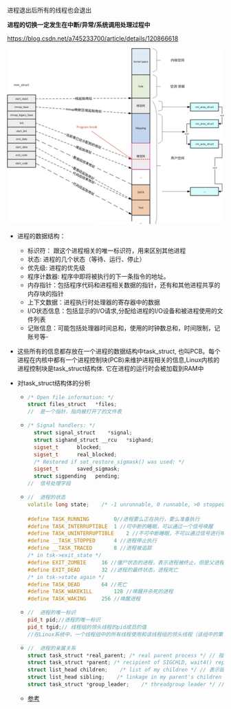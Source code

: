 进程退出后所有的线程也会退出



**进程的切换一定发生在中断/异常/系统调用处理过程中**



https://blog.csdn.net/a745233700/article/details/120866618



![](../image/process的地址空间.jpg)



- 进程的数据结构：
  - 标识符： 跟这个进程相关的唯一标识符，用来区别其他进程
  - 状态: 进程的几个状态（等待、运行、停止）
  - 优先级: 进程的优先级
  - 程序计数器: 程序中即将被执行的下一条指令的地址。
  - 内存指针：包括程序代码和进程相关数据的指针，还有和其他进程共享的内存块的指针
  - 上下文数据：进程执行时处理器的寄存器中的数据
  - I/O状态信息：包括显示的I/O请求,分配给进程的I/O设备和被进程使用的文件列表
  - 记账信息：可能包括处理器时间总和，使用的时钟数总和，时间限制，记账号等-
- 这些所有的信息都存放在一个进程的数据结构中task_struct, 也叫PCB。每个进程在内核中都有一个进程控制块(PCB)来维护进程相关的信息,Linux内核的进程控制块是task_struct结构体. 它在进程的运行时会被加载到RAM中





- 对task_struct结构体的分析

  - ```cpp
    /* Open file information: */
    struct files_struct   *files;
    //	是一个指针，指向被打开了的文件表
    ```

  - ```cpp
    /* Signal handlers: */
      struct signal_struct    *signal;
      struct sighand_struct __rcu   *sighand;
      sigset_t      blocked;
      sigset_t      real_blocked;
      /* Restored if set_restore_sigmask() was used: */
      sigset_t      saved_sigmask;
      struct sigpending   pending;
    //	信号处理字段
    ```

  - ```cpp
    //	进程的状态
    volatile long state;	/* -1 unrunnable, 0 runnable, >0 stopped */
    
    #define TASK_RUNNING        0//进程要么正在执行，要么准备执行
    #define TASK_INTERRUPTIBLE  1 //可中断的睡眠，可以通过一个信号唤醒
    #define TASK_UNINTERRUPTIBLE    2 //不可中断睡眠，不可以通过信号进行唤醒
    #define __TASK_STOPPED      4 //进程停止执行
    #define __TASK_TRACED       8 //进程被追踪
    /* in tsk->exit_state */ 
    #define EXIT_ZOMBIE     16 //僵尸状态的进程，表示进程被终止，但是父进程还没有获取它的终止信息，比如进程有没有执行完等信息。                     
    #define EXIT_DEAD       32 //进程的最终状态，进程死亡
    /* in tsk->state again */ 
    #define TASK_DEAD       64 //死亡
    #define TASK_WAKEKILL       128 //唤醒并杀死的进程
    #define TASK_WAKING     256 //唤醒进程
    ```

  - ```cpp
    //	进程的唯一标识
    pid_t pid;//进程的唯一标识
    pid_t tgid;// 线程组的领头线程的pid成员的值
    //在Linux系统中，一个线程组中的所有线程使用和该线程组的领头线程（该组中的第一个轻量级进程）相同的PID，并被存放在tgid成员中。只有线程组的领头线程的pid成员才会被设置为与tgid相同的值。注意，getpid()系统调用返回的是当前进程的tgid值而不是pid值。（线程是程序运行的最小单位，进程是程序运行的基本单位。）
    ```

  - ```cpp
    //	进程的亲属关系
    struct task_struct *real_parent; /* real parent process */ // 指向其父进程，如果创建它的父进程不再存在，则指向PID为1的init进程
    struct task_struct *parent; /* recipient of SIGCHLD, wait4() reports */ // 指向其父进程，当它终止时，必须向它的父进程发送信号。它的值通常与real_parent相同
    struct list_head children;    /* list of my children */ // 表示链表的头部，链表中的所有元素都是它的子进程（进程的子进程链表）
    struct list_head sibling;    /* linkage in my parent's children list */ // 用于把当前进程插入到兄弟链表中（进程的兄弟链表）
    struct task_struct *group_leader;    /* threadgroup leader */ // 指向其所在进程组的领头进程
    ```

  - [参考](https://blog.csdn.net/qq_52703909/article/details/123664176)